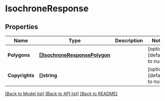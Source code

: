 # IsochroneResponse

## Properties
Name | Type | Description | Notes
------------ | ------------- | ------------- | -------------
**Polygons** | [**[]IsochroneResponsePolygon**](IsochroneResponsePolygon.md) |  | [optional] [default to null]
**Copyrights** | **[]string** |  | [optional] [default to null]

[[Back to Model list]](../README.md#documentation-for-models) [[Back to API list]](../README.md#documentation-for-api-endpoints) [[Back to README]](../README.md)


